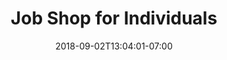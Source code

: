 ---
title: "Job Shop for Individuals"
date: 2018-09-02T13:04:01-07:00
draft: false

aliases:
    - /b2c/
    - /b2cjobshop/
    - /jobshop/forindividuals
    - /jobshop/b2c
---